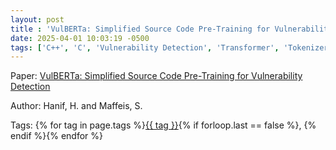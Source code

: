 ```yaml
---
layout: post
title : 'VulBERTa: Simplified Source Code Pre-Training for Vulnerability Detection'
date: 2025-04-01 10:03:19 -0500
tags: ['C++', 'C', 'Vulnerability Detection', 'Transformer', 'Tokenizer']
---
```

Paper: [VulBERTa: Simplified Source Code Pre-Training for Vulnerability Detection](https://ieeexplore-ieee-org.proxy.library.nd.edu/document/9892280)

Author: Hanif, H. and Maffeis, S.




 Tags: 
    <span>
    {% for tag in page.tags %}<a href="{{ site.baseurl }}tags/#{{ tag | slugify }}">{{ tag }}</a>{% if forloop.last == false %}, {% endif %}{% endfor %}
    </span>
